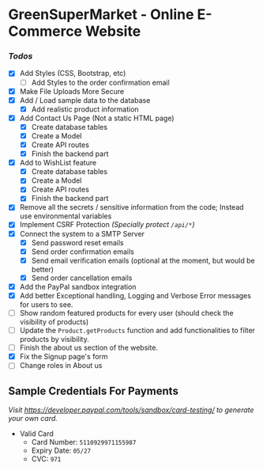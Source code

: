 # GreenSuperMarket - Online E-Commerce Website

### *Todos*
- [X] Add Styles (CSS, Bootstrap, etc)
  - [ ] Add Styles to the order confirmation email
- [X] Make File Uploads More Secure
- [X] Add / Load sample data to the database
  - [X] Add realistic product information
- [X] Add Contact Us Page (Not a static HTML page)
  - [X] Create database tables
  - [X] Create a Model
  - [X] Create API routes
  - [X] Finish the backend part
- [X] Add to WishList feature
  - [X] Create database tables
  - [X] Create a Model
  - [X] Create API routes
  - [X] Finish the backend part
- [X] Remove all the secrets / sensitive information from the code; Instead use environmental variables
- [X] Implement CSRF Protection *(Specially protect `/api/*`)*
- [X] Connect the system to a SMTP Server
  - [X] Send password reset emails
  - [X] Send order confirmation emails
  - [X] Send email verification emails (optional at the moment, but would be better)
  - [X] Send order cancellation emails
- [X] Add the PayPal sandbox integration
- [X] Add better Exceptional handling, Logging and Verbose Error messages for users to see.
- [ ] Show random featured products for every user (should check the visibility of products)
- [ ] Update the `Product.getProducts` function and add functionalities to filter products by visibility.
- [ ] Finish the about us section of the website.
- [X] Fix the Signup page's form
- [ ] Change roles in About us

## Sample Credentials For Payments
*Visit https://developer.paypal.com/tools/sandbox/card-testing/ to generate your own card.*
- Valid Card
  - Card Number: `5110929971155987`
  - Expiry Date: `05/27`
  - CVC: `971`
